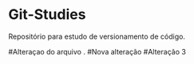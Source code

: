 # Git-Studies
Repositório para estudo de versionamento de código.


#Alteraçao do arquivo . 
#Nova alteração
#Alteração 3
